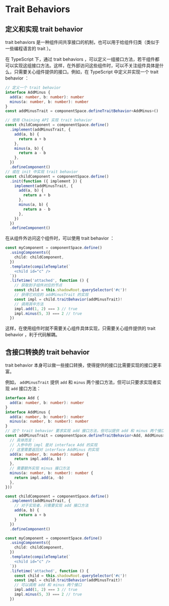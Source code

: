 # Trait Behaviors

## 定义和实现 trait behavior

trait behaviors 是一种组件间共享接口的机制，也可以用于给组件归类（类似于一些编程语言的 trait ）。

在 TypeScript 下，通过 trait behaviors ，可以定义一组接口方法，若干组件都可以实现这组接口方法。这样，在外部访问这些组件时，可以不关注组件具体是什么，只需要关心组件提供的接口。例如，在 TypeScript 中定义并实现一个 trait behavior ：

```ts
// 定义一个 trait behavior
interface AddMinus {
  add(a: number, b: number): number
  minus(a: number, b: number): number
}
const addMinusTrait = componentSpace.defineTraitBehavior<AddMinus>()

// 使用 Chaining API 实现 trait behavior
const childComponent = componentSpace.define()
  .implement(addMinusTrait, {
    add(a, b) {
      return a + b
    },
    minus(a, b) {
      return a - b
    },
  })
  .defineComponent()
// 或在 init 中实现 trait behavior
const childComponent = componentSpace.define()
  .init(function ({ implement }) {
    implement(addMinusTrait, {
      add(a, b) {
        return a + b
      },
      minus(a, b) {
        return a - b
      },
    })
  })
  .defineComponent()
```

在从组件外访问这个组件时，可以使用 trait behavior ：

```ts
const myComponent = componentSpace.define()
  .usingComponents({
    child: childComponent,
  })
  .template(compileTemplate(`
    <child id="c" />
  `))
  .lifetime('attached', function () {
    // 获取到子组件对应的节点
    const child = this.shadowRoot.querySelector('#c')!
    // 获得它对应的 addMinusTrait 的实现
    const impl = child.traitBehavior(addMinusTrait)!
    // 调用其中方法
    impl.add(1, 2) === 3 // true
    impl.minus(5, 3) === 2 // true
  })
```

这样，在使用组件时就不需要关心组件具体实现，只需要关心组件提供的 trait behavior ，利于代码解耦。

## 含接口转换的 trait behavior

trait behavior 本身可以做一些接口转换，使得提供的接口比需要实现的接口更丰富。

例如， `addMinusTrait` 提供 `add` 和 `minus` 两个接口方法，但可以只要求实现者实现 `add` 接口方法：

```ts
interface Add {
  add(a: number, b: number): number
}
interface AddMinus {
  add(a: number, b: number): number
  minus(a: number, b: number): number
}
// 这个 trait behavior 要求实现 add 接口方法，但可以提供 add 和 minus 两个接口方法
const addMinusTrait = componentSpace.defineTraitBehavior<Add, AddMinus>((impl) => ({
  // 具体而言：
  // 入参中的 impl 是对 interface Add 的实现
  // 这里需要返回对 interface AddMinus 的实现
  add(a: number, b: number): number {
    return impl.add(a, b)
  },
  // 需要额外实现 minus 接口方法
  minus(a: number, b: number): number {
    return impl.add(a, -b)
  },
}))

const childComponent = componentSpace.define()
  .implement(addMinusTrait, {
    // 对于实现者，只需要实现 add 接口方法
    add(a, b) {
      return a + b
    }
  })
  .defineComponent()

const myComponent = componentSpace.define()
  .usingComponents({
    child: childComponent,
  })
  .template(compileTemplate(`
    <child id="c" />
  `))
  .lifetime('attached', function () {
    const child = this.shadowRoot.querySelector('#c')!
    const impl = child.traitBehavior(addMinusTrait)!
    // 可以调用 add 和 minus 两个接口
    impl.add(1, 2) === 3 // true
    impl.minus(5, 3) === 2 // true
  })
```
